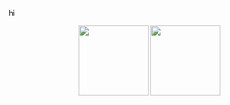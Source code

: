 hi
<p align="center">
	<img height=125 src="https://github-readme-stats-kappa-henna.vercel.app/api/wakatime?username=gursh&api_domain=wakapi.server.gursheys.com&theme=dracula&custom_title=Last+30+Days&layout=compact&range=last_30_days&langs_count=8&hide_progress=true&hide_border=true" />
	<img height=125 src="https://github-readme-stats-kappa-henna.vercel.app/api?username=gursheyss&show_icons=true&text_bold=false&theme=dracula&locale=en&count_private=true&hide_rank=true&hide=issues,contribs&card_width=450&hide_border=true&custom_title=github_stats" />
</p>
